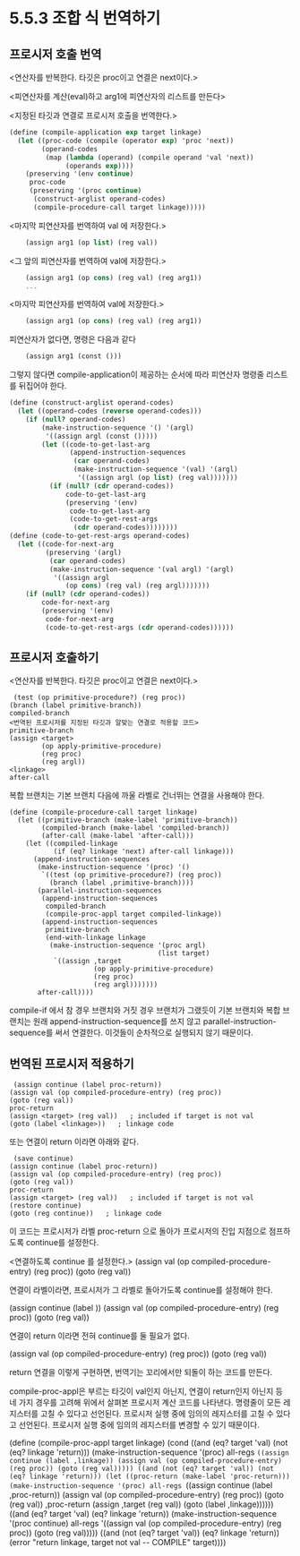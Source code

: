 # 5.5.3 조합 식 번역하기
 ## 프로시저 호출 번역
 
 <연산자를 반복한다. 타깃은 proc이고 연결은 next이다.>
 
 <피연산자를 계산(eval)하고 arg1에 피연산자의 리스트를 만든다>
 
 <지정된 타깃과 연결로 프로시저 호출을 번역한다.>
 
```scheme
(define (compile-application exp target linkage)
  (let ((proc-code (compile (operator exp) 'proc 'next))
        (operand-codes
         (map (lambda (operand) (compile operand 'val 'next))
              (operands exp))))
    (preserving '(env continue)
     proc-code
     (preserving '(proc continue)
      (construct-arglist operand-codes)
      (compile-procedure-call target linkage)))))
```

<마지막 피연산자를 번역하여 val 에 저장한다.> 
```scheme
    (assign arg1 (op list) (reg val))
```
<그 앞의 피연산자를 번역하여 val에 저장한다.>
```scheme
    (assign arg1 (op cons) (reg val) (reg arg1))
    ...
```
<마지막 피연산자를 번역하여 val에 저장한다.>
```scheme
    (assign arg1 (op cons) (reg val) (reg arg1))
```
    
피연산자가 없다면, 명령은 다음과 같다
```scheme
    (assign arg1 (const ()))
```
    
그렇지 않다면 compile-application이 제공하는 순서에 따라 피연산자 명령줄 리스트를 뒤집어야 한다.


```scheme
(define (construct-arglist operand-codes)
  (let ((operand-codes (reverse operand-codes)))
    (if (null? operand-codes)
        (make-instruction-sequence '() '(argl)
         '((assign argl (const ()))))
        (let ((code-to-get-last-arg
               (append-instruction-sequences
                (car operand-codes)
                (make-instruction-sequence '(val) '(argl)
                 '((assign argl (op list) (reg val)))))))
          (if (null? (cdr operand-codes))
              code-to-get-last-arg
              (preserving '(env)
               code-to-get-last-arg
               (code-to-get-rest-args
                (cdr operand-codes))))))))
(define (code-to-get-rest-args operand-codes)
  (let ((code-for-next-arg
         (preserving '(argl)
          (car operand-codes)
          (make-instruction-sequence '(val argl) '(argl)
           '((assign argl
              (op cons) (reg val) (reg argl)))))))
    (if (null? (cdr operand-codes))
        code-for-next-arg
        (preserving '(env)
         code-for-next-arg
         (code-to-get-rest-args (cdr operand-codes))))))
```


 ## 프로시저 호출하기
 
 <연산자를 반복한다. 타깃은 proc이고 연결은 next이다.>
 
 ```
  (test (op primitive-procedure?) (reg proc))
 (branch (label primitive-branch))
compiled-branch
 <번역된 프로시저를 지정된 타깃과 알맞는 연결로 적용할 코드>
primitive-branch
 (assign <target>
         (op apply-primitive-procedure)
         (reg proc)
         (reg argl))
 <linkage>
after-call
```

복합 브랜치는 기본 브랜치 다음에 까울 라벨로 건너뛰는 연결을 사용해야 한다.

```
(define (compile-procedure-call target linkage)
  (let ((primitive-branch (make-label 'primitive-branch))
        (compiled-branch (make-label 'compiled-branch))
        (after-call (make-label 'after-call)))
    (let ((compiled-linkage
           (if (eq? linkage 'next) after-call linkage)))
      (append-instruction-sequences
       (make-instruction-sequence '(proc) '()
        `((test (op primitive-procedure?) (reg proc))
          (branch (label ,primitive-branch))))
       (parallel-instruction-sequences
        (append-instruction-sequences
         compiled-branch
         (compile-proc-appl target compiled-linkage))
        (append-instruction-sequences
         primitive-branch
         (end-with-linkage linkage
          (make-instruction-sequence '(proc argl)
                                     (list target)
           `((assign ,target
                     (op apply-primitive-procedure)
                     (reg proc)
                     (reg argl)))))))
       after-call))))
```

compile-if 에서 참 경우 브랜치와 거짓 경우 브랜치가 그랬듯이 기본 브랜치와 복합 브랜치는 원래 append-instruction-sequence를 쓰지 않고 parallel-instruction-sequence를 써서 연결한다. 이것들이 순차적으로 실행되지 않기 때문이다.

 ## 번역된 프로시저 적용하기
 
 ```
  (assign continue (label proc-return))
 (assign val (op compiled-procedure-entry) (reg proc))
 (goto (reg val))
proc-return
 (assign <target> (reg val))   ; included if target is not val
 (goto (label <linkage>))   ; linkage code
```
 
 또는 연결이 return 이라면 아래와 같다.
 
 ```
  (save continue)
 (assign continue (label proc-return))
 (assign val (op compiled-procedure-entry) (reg proc))
 (goto (reg val))
proc-return
 (assign <target> (reg val))   ; included if target is not val
 (restore continue)
 (goto (reg continue))   ; linkage code
```

이 코드는 프로시저가 라벨 proc-return 으로 돌아가 프로시저의 진입 지점으로 점프하도록 continue를 설정한다.


<연결하도록 continue 를 설정한다.>
(assign val (op compiled-procedure-entry) (reg proc))
(goto (reg val))

연결이 라벨이라면, 프로시저가 그 라벨로 돌아가도록 continue를 설정해야 한다.

(assign continue (label <linkage>))
(assign val (op compiled-procedure-entry) (reg proc))
(goto (reg val))

연결이 return 이라면 전혀 continue를 둘 필요가 없다.

(assign val (op compiled-procedure-entry) (reg proc))
(goto (reg val))

return 연결을 이렇게 구현하면, 번역기는 꼬리에서만 되돌이 하는 코드를 만든다.


compile-proc-appl은 부르는 타깃이 val인지 아닌지, 연결이 return인지 아닌지 등 네 가지 경우를 고려해 위에서 살펴본 프로시저 계산 코드를 나타낸다. 명령줄이 모든 레지스터를 고칠 수 있다고 선언된다. 프로시저 실행 중에 임의의 레지스터를 고칠 수 있다고 선언된다. 프로시저 실행 중에 임의의 레지스터를 변경할 수 있기 때문이다.

(define (compile-proc-appl target linkage)
  (cond ((and (eq? target 'val) (not (eq? linkage 'return)))
         (make-instruction-sequence '(proc) all-regs
           `((assign continue (label ,linkage))
             (assign val (op compiled-procedure-entry)
                         (reg proc))
             (goto (reg val)))))
        ((and (not (eq? target 'val))
              (not (eq? linkage 'return)))
         (let ((proc-return (make-label 'proc-return)))
           (make-instruction-sequence '(proc) all-regs
            `((assign continue (label ,proc-return))
              (assign val (op compiled-procedure-entry)
                          (reg proc))
              (goto (reg val))
              ,proc-return
              (assign ,target (reg val))
              (goto (label ,linkage))))))
        ((and (eq? target 'val) (eq? linkage 'return))
         (make-instruction-sequence '(proc continue) all-regs
          '((assign val (op compiled-procedure-entry)
                        (reg proc))
            (goto (reg val)))))
        ((and (not (eq? target 'val)) (eq? linkage 'return))
         (error "return linkage, target not val -- COMPILE"
                target))))

